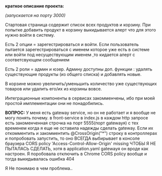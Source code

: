 **краткое описание проекта:**

*(запускается на порту 3000)*

Стартовая страница содержит список всех продуктов и корзину. При попытке добавить продукт в
корзину выкидывается алерт что для этого нужно войти в систему.

Есть 2 опции = зарегестрироваться и войти.
Если пользователь пытается зарегестрироваться с именем которое уже есть в системе или 
войти под несуществующим именем ,то кидается алерт с соответсвующем сообщением

Есть 2 роли = админ и юзер.
Админу доступны доп. функции : удалять существующие продукты (из общего списка)
и добавлять новые.

В корзине можно увеличить/уменьшить количество уже существующих товаров или удалить 
его/их из корзины вовсе.

Интеграционные компоненты в сервисах закомменчены, ибо при моей простой имплементации 
они не понадобились.

**ВОПРОС:**
У меня есть gateway service, но он не работает и я вообще не могу понять почему.
в front-service в index.js в каждом http запросе есть закоменченная строчка на 
порт 5555(порт gatewayя) c тех временем когда я еще не оставила надежды 
сделать gateway. Если их откомментить и закомментить @CrossOrigin("*") строку 
в контроллерах и попробовать запустить, то оно ВСЕГДА выбирывает в консоле браузера 
CORS policy 'Access-Control-Allow-Origin' missing ЧТОБЫ Я НЕ ПЫТАЛАСЬ СДЕЛАТЬ, хотя в 
application.yaml gatewayя он вроде как настроен.
Я поробовала отключить в Chrome CORS policy вообще и тогда выкидывалась ошибка 404

Я Не понимаю в чем проблема..




